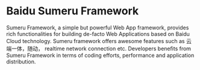 Baidu Sumeru Framework
======
Sumeru Framework, a simple but powerful Web App framework, provides rich functionalities for building de-facto Web 
Applications based on Baidu Cloud technology. Sumeru framework offers awesome features such as 云端一体，随动，
realtime network connection etc. Developers beneﬁts from Sumeru Framework in terms of coding efforts, performance 
and application distribution. 
